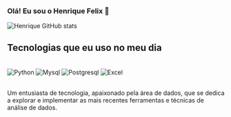 ### Olá! Eu sou o Henrique Felix 👋

![Henrique GitHub stats](https://github-readme-stats.vercel.app/api?username=henrique-felix&show_icons=true&theme=radical)

## Tecnologias que eu uso no meu dia

<div style="display: inline_block"><br/>
    <img align="center" alt="Python" src="https://img.shields.io/badge/Python-14354C?style=for-the-badge&logo=python&logoColor=white" />
    <img align="center" alt="Mysql" src="https://img.shields.io/badge/MySQL-00000F?style=for-the-badge&logo=mysql&logoColor=white" />
    <img align="center" alt="Postgresql" src="https://img.shields.io/badge/PostgreSQL-316192?style=for-the-badge&logo=postgresql&logoColor=white" />
    <img align="center" alt="Excel" src="https://img.shields.io/badge/Microsoft_Excel-217346?style=for-the-badge&logo=microsoft-excel&logoColor=white" />   
</div><br/>

Um entusiasta de tecnologia, apaixonado pela área de dados, que se dedica a explorar e implementar as mais recentes ferramentas e técnicas de análise de dados.
